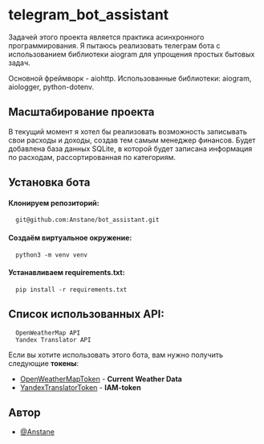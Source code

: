 # telegram_bot_assistant

Задачей этого проекта является практика асинхронного программирования.
Я пытаюсь реализовать телеграм бота с использованием библиотеки aiogram для упрощения простых бытовых задач.

Основной фреймворк - aiohttp.
Использованные библиотеки: aiogram, aiologger, python-dotenv.

## Масштабирование проекта

В текущий момент я хотел бы реализовать возможность записывать свои расходы и доходы, создав тем самым менеджер финансов.
Будет добавлена база данных SQLite, в которой будет записана информация по расходам, рассортированная по категориям.

## Установка бота

#### Клонируем репозиторий:

```
  git@github.com:Anstane/bot_assistant.git
```

#### Создаём виртуальное окружение:

```
  python3 -m venv venv
```

#### Устанавливаем requirements.txt:

```
  pip install -r requirements.txt
```

## Список использованных API:

```
  OpenWeatherMap API
  Yandex Translator API
```

Если вы хотите использовать этого бота, вам нужно получить следующие **токены**:

- [OpenWeatherMapToken](https://openweathermap.org/api) - **Current Weather Data**
- [YandexTranslatorToken](https://yandex.ru/dev/translate/) - **IAM-token**
## Автор

- [@Anstane](https://github.com/Anstane)

